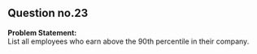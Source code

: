 ## Question no.23
**Problem Statement:**  
List all employees who earn above the 90th percentile in their company.